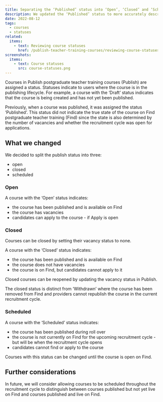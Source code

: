 ```yaml
---
title: Separating the ‘Published’ status into ‘Open’, ‘Closed’ and ‘Scheduled’ statuses
description: We updated the ‘Published’ status to more accurately describe the state the course is in on Find postgraduate teacher training
date: 2022-08-12
tags:
  - courses
  - statuses
related:
  items:
    - text: Reviewing course statuses
      href: /publish-teacher-training-courses/reviewing-course-statuses/
screenshots:
  items:
    - text: Course statuses
      src: course-statuses.png
---
```


Courses in Publish postgraduate teacher training courses (Publish) are assigned a status. Statuses indicate to users where the course is in the publishing lifecycle. For example, a course with the ‘Draft’ status indicates that the course is being created and has not yet been published.

Previously, when a course was published, it was assigned the status ‘Published’. This status did not indicate the true state of the course on Find postgraduate teacher training (Find) since the state is also determined by the number of vacancies and whether the recruitment cycle was open for applications.

## What we changed

We decided to split the publish status into three:

- open
- closed
- scheduled

### Open

A course with the ‘Open’ status indicates:

- the course has been published and is available on Find
- the course has vacancies
- candidates can apply to the course - if Apply is open

### Closed

Courses can be closed by setting their vacancy status to none.

A course with the ‘Closed’ status indicates:

- the course has been published and is available on Find
- the course does not have vacancies
- the course is on Find, but candidates cannot apply to it

Closed courses can be reopened by updating the vacancy status in Publish.

The closed status is distinct from ‘Withdrawn’ where the course has been removed from Find and providers cannot republish the course in the current recruitment cycle.

### Scheduled

A course with the ‘Scheduled’ status indicates:

- the course has been published during roll over
- the course is not currently on Find for the upcoming recruitment cycle - but will be when the recruitment cycle opens
- candidates cannot find or apply to the course

Courses with this status can be changed until the course is open on Find.

## Further considerations

In future, we will consider allowing courses to be scheduled throughout the recruitment cycle to distinguish between courses published but not yet live on Find and courses published and live on Find.

